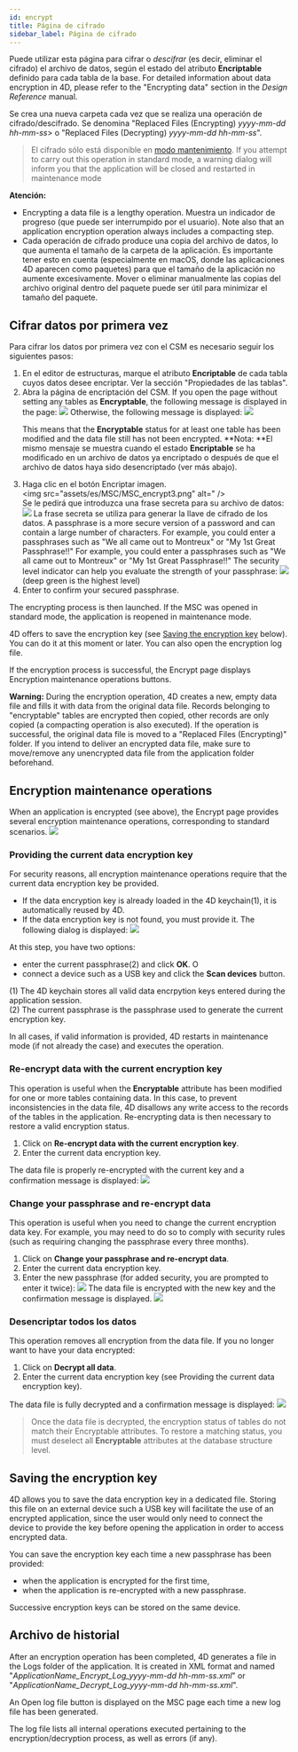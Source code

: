 ```yaml
---
id: encrypt
title: Página de cifrado
sidebar_label: Página de cifrado
---
```


Puede utilizar esta página para cifrar o *descifrar* (es decir, eliminar el cifrado) el archivo de datos, según el estado del atributo **Encriptable** definido para cada tabla de la base. For detailed information about data encryption in 4D, please refer to the "Encrypting data" section in the *Design Reference* manual.

Se crea una nueva carpeta cada vez que se realiza una operación de cifrado/descifrado. Se denomina "Replaced Files (Encrypting) *yyyy-mm-dd hh-mm-ss*> o "Replaced Files (Decrypting) *yyyy-mm-dd hh-mm-ss*".
> El cifrado sólo está disponible en [modo mantenimiento](overview.md#display-in-maintenance-mode). If you attempt to carry out this operation in standard mode, a warning dialog will inform you that the application will be closed and restarted in maintenance mode

**Atención:**
- Encrypting a data file is a lengthy operation. Muestra un indicador de progreso (que puede ser interrumpido por el usuario). Note also that an application encryption operation always includes a compacting step.
- Cada operación de cifrado produce una copia del archivo de datos, lo que aumenta el tamaño de la carpeta de la aplicación. Es importante tener esto en cuenta (especialmente en macOS, donde las aplicaciones 4D aparecen como paquetes) para que el tamaño de la aplicación no aumente excesivamente. Mover o eliminar manualmente las copias del archivo original dentro del paquete puede ser útil para minimizar el tamaño del paquete.

## Cifrar datos por primera vez
Para cifrar los datos por primera vez con el CSM es necesario seguir los siguientes pasos:

1. En el editor de estructuras, marque el atributo **Encriptable** de cada tabla cuyos datos desee encriptar. Ver la sección "Propiedades de las tablas".
2. Abra la página de encriptación del CSM. If you open the page without setting any tables as **Encryptable**, the following message is displayed in the page: ![](assets/en/MSC/MSC_encrypt1.png) Otherwise, the following message is displayed: ![](assets/en/MSC/MSC_encrypt2.png)<p> This means that the **Encryptable** status for at least one table has been modified and the data file still has not been encrypted. **Nota: **El mismo mensaje se muestra cuando el estado **Encriptable** se ha modificado en un archivo de datos ya encriptado o después de que el archivo de datos haya sido desencriptado (ver más abajo).
3. Haga clic en el botón Encriptar imagen.  
   <img src="assets/es/MSC/MSC_encrypt3.png" alt=" />  
   Se le pedirá que introduzca una frase secreta para su archivo de datos: ![](assets/es/MSC/MSC_encrypt4.png) La frase secreta se utiliza para generar la llave de cifrado de los datos. A passphrase is a more secure version of a password and can contain a large number of characters. For example, you could enter a passphrases such as "We all came out to Montreux" or "My 1st Great Passphrase!!" For example, you could enter a passphrases such as "We all came out to Montreux" or "My 1st Great Passphrase!!" The security level indicator can help you evaluate the strength of your passphrase: ![](assets/en/MSC/MSC_encrypt5.png) (deep green is the highest level)
4. Enter to confirm your secured passphrase.

The encrypting process is then launched. If the MSC was opened in standard mode, the application is reopened in maintenance mode.

4D offers to save the encryption key (see [Saving the encryption key](#saving-the-encryption-key) below). You can do it at this moment or later. You can also open the encryption log file.

If the encryption process is successful, the Encrypt page displays Encryption maintenance operations buttons.

**Warning:** During the encryption operation, 4D creates a new, empty data file and fills it with data from the original data file. Records belonging to "encryptable" tables are encrypted then copied, other records are only copied (a compacting operation is also executed). If the operation is successful, the original data file is moved to a "Replaced Files (Encrypting)" folder. If you intend to deliver an encrypted data file, make sure to move/remove any unencrypted data file from the application folder beforehand.

## Encryption maintenance operations
When an application is encrypted (see above), the Encrypt page provides several encryption maintenance operations, corresponding to standard scenarios. ![](assets/en/MSC/MSC_encrypt6.png)


### Providing the current data encryption key
For security reasons, all encryption maintenance operations require that the current data encryption key be provided.

- If the data encryption key is already loaded in the 4D keychain(1), it is automatically reused by 4D.
- If the data encryption key is not found, you must provide it. The following dialog is displayed: ![](assets/en/MSC/MSC_encrypt7.png)

At this step, you have two options:
- enter the current passphrase(2) and click **OK**. O
- connect a device such as a USB key and click the **Scan devices** button.

(1) The 4D keychain stores all valid data encrpytion keys entered during the application session.   
(2) The current passphrase is the passphrase used to generate the current encryption key.

In all cases, if valid information is provided, 4D restarts in maintenance mode (if not already the case) and executes the operation.

### Re-encrypt data with the current encryption key

This operation is useful when the **Encryptable** attribute has been modified for one or more tables containing data. In this case, to prevent inconsistencies in the data file, 4D disallows any write access to the records of the tables in the application. Re-encrypting data is then necessary to restore a valid encryption status.

1. Click on **Re-encrypt data with the current encryption key**.
2. Enter the current data encryption key.

The data file is properly re-encrypted with the current key and a confirmation message is displayed: ![](assets/en/MSC/MSC_encrypt8.png)

### Change your passphrase and re-encrypt data
This operation is useful when you need to change the current encryption data key. For example, you may need to do so to comply with security rules (such as requiring changing the passphrase every three months).

1. Click on **Change your passphrase and re-encrypt data**.
2. Enter the current data encryption key.
3. Enter the new passphrase (for added security, you are prompted to enter it twice): ![](assets/en/MSC/MSC_encrypt9.png) The data file is encrypted with the new key and the confirmation message is displayed. ![](assets/en/MSC/MSC_encrypt8.png)

### Desencriptar todos los datos
This operation removes all encryption from the data file. If you no longer want to have your data encrypted:

1. Click on **Decrypt all data**.
2. Enter the current data encryption key (see Providing the current data encryption key).

The data file is fully decrypted and a confirmation message is displayed: ![](assets/en/MSC/MSC_encrypt10.png)
> Once the data file is decrypted, the encryption status of tables do not match their Encryptable attributes. To restore a matching status, you must deselect all **Encryptable** attributes at the database structure level.

## Saving the encryption key

4D allows you to save the data encryption key in a dedicated file. Storing this file on an external device such a USB key will facilitate the use of an encrypted application, since the user would only need to connect the device to provide the key before opening the application in order to access encrypted data.

You can save the encryption key each time a new passphrase has been provided:

- when the application is encrypted for the first time,
- when the application is re-encrypted with a new passphrase.

Successive encryption keys can be stored on the same device.

## Archivo de historial
After an encryption operation has been completed, 4D generates a file in the Logs folder of the application. It is created in XML format and named "*ApplicationName_Encrypt_Log_yyyy-mm-dd hh-mm-ss.xml*" or "*ApplicationName_Decrypt_Log_yyyy-mm-dd hh-mm-ss.xml*".

An Open log file button is displayed on the MSC page each time a new log file has been generated.

The log file lists all internal operations executed pertaining to the encryption/decryption process, as well as errors (if any).
